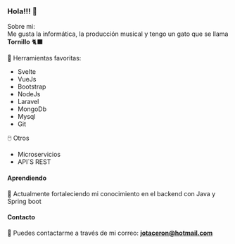 ### Hola!!! 👋

Sobre mi:\
Me gusta la informática, la producción musical y tengo un gato que se llama **Tornillo** 🐈‍⬛

🧰 Herramientas favoritas:
  * Svelte
  * VueJs
  * Bootstrap
  * NodeJs
  * Laravel
  * MongoDb
  * Mysql
  * Git
  
 🖱️ Otros
  * Microservicios
  * API´S REST

#### Aprendiendo
👯 Actualmente fortaleciendo mi conocimiento en el backend con Java y Spring boot

#### Contacto
💬 Puedes contactarme a través de mi correo: **jotaceron@hotmail.com**
